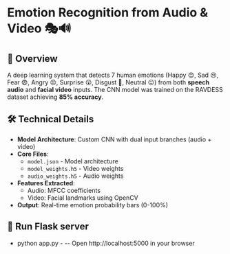 # Emotion Recognition from Audio & Video 🎭🔊

## 📌 Overview
A deep learning system that detects 7 human emotions (Happy 😊, Sad 😢, Fear 😨, Angry 😠, Surprise 😲, Disgust 🤢, Neutral 😐) from both **speech audio** and **facial video** inputs. The CNN model was trained on the RAVDESS dataset achieving **85% accuracy**.
## 🛠️ Technical Details
- **Model Architecture**: Custom CNN with dual input branches (audio + video)
- **Core Files**:
  - `model.json` - Model architecture
  - `model_weights.h5` - Video weights
  - `audio_weights.h5` - Audio weights
- **Features Extracted**:
  - Audio: MFCC coefficients
  - Video: Facial landmarks using OpenCV
- **Output**: Real-time emotion probability bars (0-100%)
## 🚀 Run Flask server
  - python app.py -
  -- Open http://localhost:5000 in your browser
